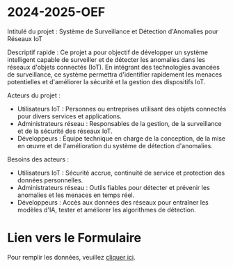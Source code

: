 # 2024-2025-OEF
Intitulé du projet : 
Système de Surveillance et Détection d'Anomalies pour Réseaux IoT

Descriptif rapide :
Ce projet a pour objectif de développer un système intelligent capable de surveiller et de détecter les anomalies dans les réseaux d'objets connectés (IoT). En intégrant des technologies avancées de surveillance, ce système permettra d'identifier rapidement les menaces potentielles et d'améliorer la sécurité et la gestion des dispositifs IoT.

Acteurs du projet :
- Utilisateurs IoT : Personnes ou entreprises utilisant des objets connectés pour divers services et applications.
- Administrateurs réseau : Responsables de la gestion, de la surveillance et de la sécurité des réseaux IoT.
- Développeurs : Équipe technique en charge de la conception, de la mise en œuvre et de l'amélioration du système de détection d'anomalies.

Besoins des acteurs :
- Utilisateurs IoT : Sécurité accrue, continuité de service et protection des données personnelles.
- Administrateurs réseau : Outils fiables pour détecter et prévenir les anomalies et les menaces en temps réel.
- Développeurs : Accès aux données des réseaux pour entraîner les modèles d'IA, tester et améliorer les algorithmes de détection.

# Lien vers le Formulaire

Pour remplir les données, veuillez  [cliquer ici](https://forms.gle/ZrYYyxaWaH3bYR9w9).

